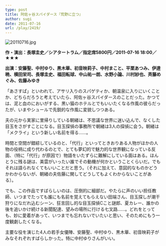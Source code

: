 ```yaml
---
type: post
title: 阿佐ヶ谷スパイダース『荒野に立つ』
author: sugi
date: 2011-07-16
url: /play/2419/
---
```

<img alt="20110716.jpg" src="/images/play/20110716.jpg" class="alignleft" />

**作・演出：長塚圭史／シアタートラム／指定席5800円／2011-07-16 18:00／★★★**

**出演：安藤聖、中村ゆり、黒木華、初音映莉子、中村まこと、平栗あつみ、伊達暁、横田栄司、長塚圭史、福田転球、中山祐一朗、水野小論、川村紗也、斉藤めぐみ、佐藤みゆき**

「あさすぱ」といわれて、アサリ入りのスパゲティか、朝温泉に入りにいくことか、どちらだろうと考えていたら、阿佐ヶ谷スパイダースのことだった。かつては、泥と血のにおいがする、黒い猫のホテルとでもいいたくなる作風の彼らだったが、いまやシュールで先鋭的な作風に変貌しつつある。

夫の元から実家に里帰りしている朝緒は、不思議な世界に迷い込んで、なくした目玉をさがすことになる。目玉探偵の事務所で朝緒は3人の探偵に会う。朝緒は「メクライ」という新しい名前を得る......。

時間と空間が錯綜しているのと、「代行」といってときおりある人物がほかの人物の役柄に成り代わるのとで、とても夢幻的で魅力的な世界観になっている反面、（特に「代行」が原因で）物語をいたずらに難解にしている面はある。ほんとうに残る謎は、美雲がいったい誰でその動機が何かということくらいだ。でもそれは語られなくてもいいことだと思う。（それに加えて、意図的なものかどうかわからないが、朝緒の夫佐藤に関してどうしてもよくわからないことがある）。

でも、この作品ですばらしいのは、圧倒的に細部だ。やたらに声のいい担任教師、いつまでたっても誰にも名前を覚えてもらえない田端さん、目玉探しが潮干狩りになだれ込むシーン、狂言回し的な目玉探偵Cこと謎郎、夏カレー、誰かの後を追いかけ続ける新聞配達、望みの場所に行ける七叉路......。どれをとっても、妙に愛着があって、いつまでも忘れないでいたいと思い、そのためにもう一度観劇したくなる。

主要な役を演じた4人の若手女優陣、安藤聖、中村ゆり、黒木華、初音映莉子がみなそれぞれすばらしかった。特に中村ゆりさんがいい。

